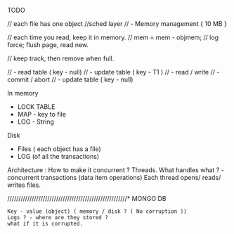 TODO

// each file has one object
//sched layer
//	- Memory management { 10 MB }

//		each time you read, keep it in memory.
//		mem = mem - objmem;
//		log force; flush page, read new.

//		keep track, then remove when full. 

//	- read table ( key - null)
//	- update table ( key - T1 )
//	- read / write
//  - commit / abort
//  - update table ( key - null)


In memory
* LOCK TABLE
* MAP - key to file
* LOG - String


Disk
* Files ( each object has a file)
* LOG (of all the transactions)



Architecture :
	How to make it concurrent ? Threads. What handles what ?
	- concurrent transactions (data item operations)
		Each thread opens/ reads/ writes files.


//////////////////////////////////////////////////////*
			MONGO DB


	Key - value (object) ( memory / disk ? ( No corruption ))
	Logs ? - where are they stored ?
	what if it is corrupted. 
